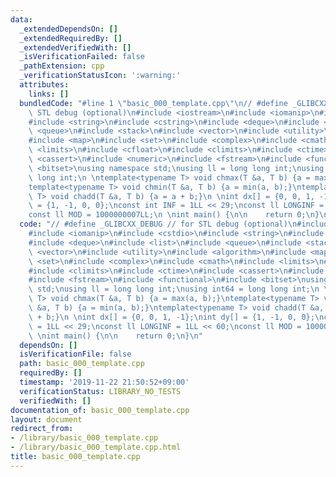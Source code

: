 ```yaml
---
data:
  _extendedDependsOn: []
  _extendedRequiredBy: []
  _extendedVerifiedWith: []
  _isVerificationFailed: false
  _pathExtension: cpp
  _verificationStatusIcon: ':warning:'
  attributes:
    links: []
  bundledCode: "#line 1 \"basic_000_template.cpp\"\n// #define _GLIBCXX_DEBUG // for\
    \ STL debug (optional)\n#include <iostream>\n#include <iomanip>\n#include <cstdio>\n\
    #include <string>\n#include <cstring>\n#include <deque>\n#include <list>\n#include\
    \ <queue>\n#include <stack>\n#include <vector>\n#include <utility>\n#include <algorithm>\n\
    #include <map>\n#include <set>\n#include <complex>\n#include <cmath>\n#include\
    \ <limits>\n#include <cfloat>\n#include <climits>\n#include <ctime>\n#include\
    \ <cassert>\n#include <numeric>\n#include <fstream>\n#include <functional>\n#include\
    \ <bitset>\nusing namespace std;\nusing ll = long long int;\nusing int64 = long\
    \ long int;\n \ntemplate<typename T> void chmax(T &a, T b) {a = max(a, b);}\n\
    template<typename T> void chmin(T &a, T b) {a = min(a, b);}\ntemplate<typename\
    \ T> void chadd(T &a, T b) {a = a + b;}\n \nint dx[] = {0, 0, 1, -1};\nint dy[]\
    \ = {1, -1, 0, 0};\nconst int INF = 1LL << 29;\nconst ll LONGINF = 1LL << 60;\n\
    const ll MOD = 1000000007LL;\n \nint main() {\n\n    return 0;\n}\n"
  code: "// #define _GLIBCXX_DEBUG // for STL debug (optional)\n#include <iostream>\n\
    #include <iomanip>\n#include <cstdio>\n#include <string>\n#include <cstring>\n\
    #include <deque>\n#include <list>\n#include <queue>\n#include <stack>\n#include\
    \ <vector>\n#include <utility>\n#include <algorithm>\n#include <map>\n#include\
    \ <set>\n#include <complex>\n#include <cmath>\n#include <limits>\n#include <cfloat>\n\
    #include <climits>\n#include <ctime>\n#include <cassert>\n#include <numeric>\n\
    #include <fstream>\n#include <functional>\n#include <bitset>\nusing namespace\
    \ std;\nusing ll = long long int;\nusing int64 = long long int;\n \ntemplate<typename\
    \ T> void chmax(T &a, T b) {a = max(a, b);}\ntemplate<typename T> void chmin(T\
    \ &a, T b) {a = min(a, b);}\ntemplate<typename T> void chadd(T &a, T b) {a = a\
    \ + b;}\n \nint dx[] = {0, 0, 1, -1};\nint dy[] = {1, -1, 0, 0};\nconst int INF\
    \ = 1LL << 29;\nconst ll LONGINF = 1LL << 60;\nconst ll MOD = 1000000007LL;\n\
    \ \nint main() {\n\n    return 0;\n}\n"
  dependsOn: []
  isVerificationFile: false
  path: basic_000_template.cpp
  requiredBy: []
  timestamp: '2019-11-22 21:50:52+09:00'
  verificationStatus: LIBRARY_NO_TESTS
  verifiedWith: []
documentation_of: basic_000_template.cpp
layout: document
redirect_from:
- /library/basic_000_template.cpp
- /library/basic_000_template.cpp.html
title: basic_000_template.cpp
---
```

